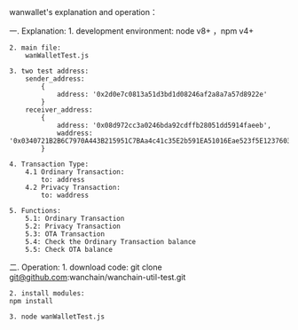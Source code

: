 wanwallet's explanation and operation： 

一. Explanation:
	1. development environment:
		node v8+ ，npm v4+
	
	2. main file:
		wanWalletTest.js

	3. two test address:
		sender_address: 
			{
				address: '0x2d0e7c0813a51d3bd1d08246af2a8a7a57d8922e'
			}
		receiver_address: 
			{
				address: '0x08d972cc3a0246bda92cdffb28051dd5914faeeb', 
				waddress: '0x0340721B2B6C7970A443B215951C7BAa4c41c35E2b591EA51016Eae523f5E123760354b82CccbEdC5c84F16D63414d44F595d85FD9e46C617E29e3AE2e82C5F7bDA9'
			}
	
	4. Transaction Type:
		4.1 Ordinary Transaction:
			to: address
		4.2 Privacy Transaction:
			to: waddress

	5. Functions:
		5.1: Ordinary Transaction
		5.2: Privacy Transaction
		5.3: OTA Transaction
		5.4: Check the Ordinary Transaction balance
		5.5: Check OTA balance
	

二. Operation:
	1. download code: 
	git clone git@github.com:wanchain/wanchain-util-test.git
 
	2. install modules:
	npm install
	
	3. node wanWalletTest.js